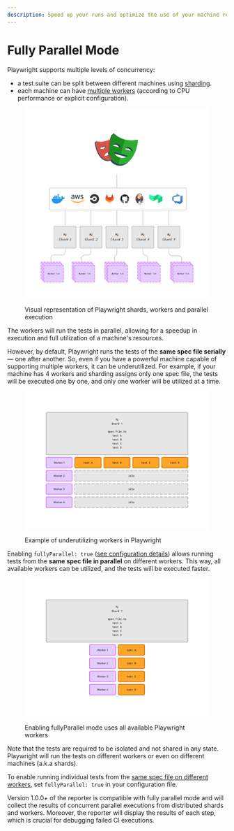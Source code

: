 ```yaml
---
description: Speed up your runs and optimize the use of your machine resources
---
```


# Fully Parallel Mode

Playwright supports multiple levels of concurrency:

* a test suite can be split between different machines using [sharding](https://playwright.dev/docs/test-sharding#sharding-tests-between-multiple-machines).
* each machine can have [multiple workers](https://playwright.dev/docs/api/class-testconfig#test-config-workers) (according to CPU performance or explicit configuration).

<figure><img src="../../../.gitbook/assets/pw-workers.png" alt=""><figcaption><p>Visual representation of Playwright shards, workers and parallel execution</p></figcaption></figure>

The workers will run the tests in parallel, allowing for a speedup in execution and full utilization of a machine's resources.

However, by default, Playwright runs the tests of the **same spec file serially** — one after another. So, even if you have a powerful machine capable of supporting multiple workers, it can be underutilized. For example, if your machine has 4 workers and sharding assigns only one spec file, the tests will be executed one by one, and only one worker will be utilized at a time.

<figure><img src="../../../.gitbook/assets/pw-workers-serial.png" alt=""><figcaption><p>Example of underutilizing workers in Playwright</p></figcaption></figure>

Enabling `fullyParallel: true` ([see configuration details](https://playwright.dev/docs/api/class-testconfig#test-config-workers)) allows running tests from the **same spec file in parallel** on different workers. This way, all available workers can be utilized, and the tests will be executed faster.

<figure><img src="../../../.gitbook/assets/pw-workers-parallel.png" alt=""><figcaption><p>Enabling fullyParallel mode uses all available Playwright workers</p></figcaption></figure>

Note that the tests are required to be isolated and not shared in any state. Playwright will run the tests on different workers or even on different machines (a.k.a shards).

To enable running individual tests from the [same spec file on different workers](https://playwright.dev/docs/api/class-testproject#test-project-fully-parallel), set `fullyParallel: true` in your configuration file.

Version 1.0.0+ of the reporter is compatible with fully parallel mode and will collect the results of concurrent parallel executions from distributed shards and workers. Moreover, the reporter will display the results of each step, which is crucial for debugging failed CI executions.
